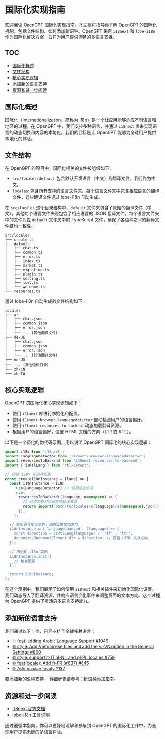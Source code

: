 # 国际化实现指南

欢迎阅读 OpenGPT 国际化实现指南。本文档将指导你了解 OpenGPT 的国际化机制，包括文件结构、如何添加新语种。OpenGPT 采用 `i18next` 和 `lobe-i18n` 作为国际化解决方案，旨在为用户提供流畅的多语言支持。

## TOC

- [国际化概述](#国际化概述)
- [文件结构](#文件结构)
- [核心实现逻辑](#核心实现逻辑)
- [添加新的语言支持](#添加新的语言支持)
- [资源和进一步阅读](#资源和进一步阅读)

## 国际化概述

国际化（Internationalization，简称为 i18n）是一个让应用能够适应不同语言和地区的过程。在 OpenGPT 中，我们支持多种语言，并通过 `i18next` 库来实现语言的动态切换和内容的本地化。我们的目标是让 OpenGPT 能够为全球用户提供本地化的体验。

## 文件结构

在 OpenGPT 的项目中，国际化相关的文件被组织如下：

- `src/locales/default`: 包含默认开发语言（中文）的翻译文件，我们作为中文。
- `locales`: 包含所有支持的语言文件夹，每个语言文件夹中包含相应语言的翻译文件，这些翻译文件通过 lobe-i18n 自动生成。

在 `src/locales` 这个目录结构中，`default` 文件夹包含了原始的翻译文件（中文），其他每个语言文件夹则包含了相应语言的 JSON 翻译文件。每个语言文件夹中的文件对应 `default` 文件夹中的 TypeScript 文件，确保了各语种之间的翻译文件结构一致性。

```
src/locales
├── create.ts
├── default
│   ├── chat.ts
│   ├── common.ts
│   ├── error.ts
│   ├── index.ts
│   ├── market.ts
│   ├── migration.ts
│   ├── plugin.ts
│   ├── setting.ts
│   ├── tool.ts
│   └── welcome.ts
└── resources.ts
```

通过 lobe-i18n 自动生成的文件结构如下：

```
locales
├── ar
│   ├── chat.json
│   ├── common.json
│   ├── error.json
│   └── ... (其他翻译文件)
├── de-DE
│   ├── chat.json
│   ├── common.json
│   ├── error.json
│   └── ... (其他翻译文件)
├── en-US
├── ... (其他语种目录）
├── zh-CN
└── zh-TW
```

## 核心实现逻辑

OpenGPT 的国际化核心实现逻辑如下：

- 使用 `i18next` 库进行初始化和配置。
- 使用 `i18next-browser-languagedetector` 自动检测用户的语言偏好。
- 使用 `i18next-resources-to-backend` 动态加载翻译资源。
- 根据用户的语言偏好，设置 HTML 文档的方向（LTR 或 RTL）。

以下是一个简化的伪代码示例，用以说明 OpenGPT 国际化的核心实现逻辑：

```ts
import i18n from 'i18next';
import LanguageDetector from 'i18next-browser-languagedetector';
import resourcesToBackend from 'i18next-resources-to-backend';
import { isRtlLang } from 'rtl-detect';

// 创建 i18n 实例并配置
const createI18nInstance = (lang) => {
  const i18nInstance = i18n
    .use(LanguageDetector) // 使用语言检测
    .use(
      resourcesToBackend((language, namespace) => {
        // 动态加载对应语言的翻译资源
        return import(`path/to/locales/${language}/${namespace}.json`);
      }),
    );

  // 监听语言变化事件，动态设置文档方向
  i18nInstance.on('languageChanged', (language) => {
    const direction = isRtlLang(language) ? 'rtl' : 'ltr';
    document.documentElement.dir = direction; // 设置 HTML 文档方向
  });

  // 初始化 i18n 实例
  i18nInstance.init({
    // 相关配置
  });

  return i18nInstance;
};
```

在这个示例中，我们展示了如何使用 `i18next` 和相关插件来初始化国际化设置。我们动态导入了翻译资源，并响应语言变化事件来调整页面的文本方向。这个过程为 OpenGPT 提供了灵活的多语言支持能力。

## 添加新的语言支持

我们通过以下工作，已经支持了全球多种语言：

- [✨ feat: adding Arabic Language Support #1049](https://github.com/lobehub/lobe-chat/pull/1049)
- [🌐 style: Add Vietnamese files and add the vi-VN option in the General Settings #860](https://github.com/lobehub/lobe-chat/pull/860)
- [🌐 style: support it-IT nl-NL and pl-PL locales #759](https://github.com/lobehub/lobe-chat/pull/759)
- [🌐 feat(locale): Add fr-FR (#637) #645](https://github.com/lobehub/lobe-chat/pull/645)
- [🌐 Add russian localy #137](https://github.com/lobehub/lobe-chat/pull/137)

要添加新的语种支持， 详细步骤请参考：[新语种添加指南](Add-New-Locale.zh-CN.md)。

## 资源和进一步阅读

- [i18next 官方文档](https://www.i18next.com/)
- [lobe-i18n 工具说明](https://github.com/lobehub/lobe-cli-toolbox/tree/master/packages/lobe-i18n)

通过遵循本指南，你可以更好地理解和参与到 OpenGPT 的国际化工作中，为全球用户提供无缝的多语言体验。
